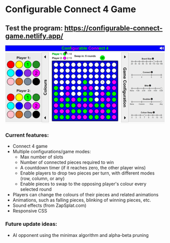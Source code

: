 # Configurable Connect 4 Game
## Test the program: https://configurable-connect-game.netlify.app/

![Configurable Connect 4 Game - Screenshot](Connect4-screenshot.png?)

### Current features:
- Connect 4 game
- Multiple configurations/game modes: 
  - Max number of slots
  - Number of connected pieces required to win
  - A countdown timer (if it reaches zero, the other player wins)
  - Enable players to drop two pieces per turn, with different modes (row, column, or any)
  - Enable pieces to swap to the opposing player's colour every selected round
- Players can change the colours of their pieces and related animations
- Animations, such as falling pieces, blinking of winning pieces, etc.
- Sound effects (from ZapSplat.com)
- Responsive CSS

### Future update ideas:
- AI opponent using the minimax algorithm and alpha-beta pruning
